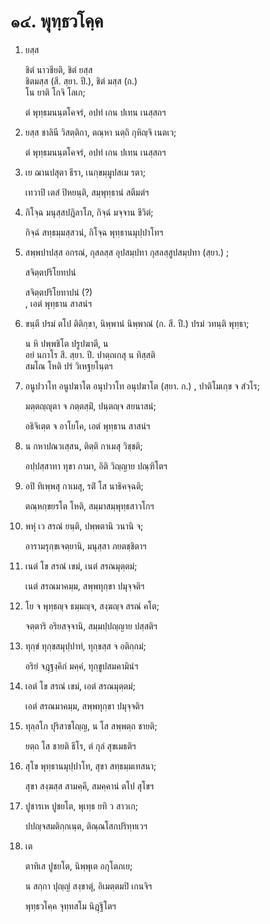 <h1>๑๔. พุทฺธวโคฺค</h1>
<ol>
<li>
ยสฺส  
  
ชิตํ นาวชียติ, ชิตํ ยสฺส  
ชิตมสฺส (สี. สฺยา. ปี.), ชิตํ มสฺส (ก.)  
โน ยาติ โกจิ โลเก;  
  
ตํ พุทฺธมนนฺตโคจรํ, อปทํ เกน ปเทน เนสฺสถฯ  
</li>
  
<li>
ยสฺส ชาลินี วิสตฺติกา, ตณฺหา นตฺถิ กุหิญฺจิ เนตเว;  
  
ตํ พุทฺธมนนฺตโคจรํ, อปทํ เกน ปเทน เนสฺสถฯ  
</li>
  
<li>
เย ฌานปสุตา ธีรา, เนกฺขมฺมูปสเม รตา;  
  
เทวาปิ เตสํ ปิหยนฺติ, สมฺพุทฺธานํ สตีมตํฯ  
</li>
  
<li>
กิโจฺฉ  
มนุสฺสปฎิลาโภ, กิจฺฉํ มจฺจาน ชีวิตํ;  
  
กิจฺฉํ สทฺธมฺมสฺสวนํ, กิโจฺฉ พุทฺธานมุปฺปาโทฯ  
</li>
  
<li>
สพฺพปาปสฺส อกรณํ, กุสลสฺส อุปสมฺปทา  
กุสลสฺสูปสมฺปทา (สฺยา.)  
;  
  
สจิตฺตปริโยทปนํ  
  
สจิตฺตปริโยทาปนํ (?)  
, เอตํ พุทฺธาน สาสนํฯ  
</li>
  
<li>
ขนฺตี ปรมํ ตโป ติติกฺขา, นิพฺพานํ  
นิพฺพาณํ (ก. สี. ปี.)  
ปรมํ วทนฺติ พุทฺธา;  
  
น หิ ปพฺพชิโต ปรูปฆาตี, น  
อยํ นกาโร สี. สฺยา. ปี. ปาตฺถเกสุ น ทิสฺสติ  
สมโณ โหติ ปรํ วิเหฐยโนฺตฯ  
</li>
  
<li>
อนูปวาโท อนูปฆาโต  
อนุปวาโท อนุปฆาโต (สฺยา. ก.)  
, ปาติโมเกฺข จ สํวโร;  
  
มตฺตญฺญุตา จ ภตฺตสฺมิํ, ปนฺตญฺจ สยนาสนํ;  
  
อธิจิเตฺต จ อาโยโค, เอตํ พุทฺธาน สาสนํฯ  
</li>
  
<li>
น  
กหาปณวเสฺสน, ติตฺติ กาเมสุ วิชฺชติ;  
  
อปฺปสฺสาทา ทุขา กามา, อิติ วิญฺญาย ปณฺฑิโตฯ  
</li>
  
<li>
อปิ  
ทิเพฺพสุ กาเมสุ, รติํ โส นาธิคจฺฉติ;  
  
ตณฺหกฺขยรโต โหติ, สมฺมาสมฺพุทฺธสาวโกฯ  
</li>
  
<li>
พหุํ เว สรณํ ยนฺติ, ปพฺพตานิ วนานิ จ;  
  
อารามรุกฺขเจตฺยานิ, มนุสฺสา ภยตชฺชิตาฯ  
</li>
  
<li>
เนตํ โข สรณํ เขมํ, เนตํ สรณมุตฺตมํ;  
  
เนตํ สรณมาคมฺม, สพฺพทุกฺขา ปมุจฺจติฯ  
</li>
  
<li>
โย  
จ พุทฺธญฺจ ธมฺมญฺจ, สงฺฆญฺจ สรณํ คโต;  
  
จตฺตาริ อริยสจฺจานิ, สมฺมปฺปญฺญาย ปสฺสติฯ  
</li>
  
<li>
ทุกฺขํ ทุกฺขสมุปฺปาทํ, ทุกฺขสฺส จ อติกฺกมํ;  
  
อริยํ จฎฺฐงฺคิกํ มคฺคํ, ทุกฺขูปสมคามินํฯ  
</li>
  
<li>
เอตํ  
โข สรณํ เขมํ, เอตํ สรณมุตฺตมํ;  
  
เอตํ สรณมาคมฺม, สพฺพทุกฺขา ปมุจฺจติฯ  
</li>
  
<li>
ทุลฺลโภ ปุริสาชโญฺญ, น โส สพฺพตฺถ ชายติ;  
  
ยตฺถ โส ชายติ ธีโร, ตํ กุลํ สุขเมธติฯ  
</li>
  
<li>
สุโข พุทฺธานมุปฺปาโท, สุขา สทฺธมฺมเทสนา;  
  
สุขา สงฺฆสฺส สามคฺคี, สมคฺคานํ ตโป สุโขฯ  
</li>
  
<li>
ปูชารเห ปูชยโต, พุเทฺธ ยทิ ว สาวเก;  
  
ปปญฺจสมติกฺกเนฺต, ติณฺณโสกปริทฺทเวฯ  
</li>
  
<li>
เต  
  
ตาทิเส ปูชยโต, นิพฺพุเต อกุโตภเย;  
  
น สกฺกา ปุญฺญํ สงฺขาตุํ, อิเมตฺตมปิ เกนจิฯ  
</li>
  
พุทฺธวโคฺค จุทฺทสโม นิฎฺฐิโตฯ  
</li>
  
  
  
  
  